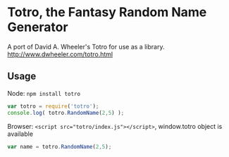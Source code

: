 # Totro, the Fantasy Random Name Generator
A port of David A. Wheeler's Totro for use as a library.
http://www.dwheeler.com/totro.html
## Usage

Node: `npm install totro`
```javascript
var totro = require('totro');
console.log( totro.RandomName(2,5) );
```

Browser: `<script src="totro/index.js"></script>`, window.totro object is available
```javascript
var name = totro.RandomName(2,5);
```



